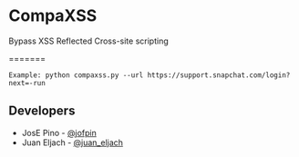 # CompaXSS

Bypass XSS Reflected Cross-site scripting

=======

```
Example: python compaxss.py --url https://support.snapchat.com/login?next=-run
```

## Developers

* JosE Pino - [@jofpin](https://twitter.com/jofpin)
* Juan Eljach - [@juan_eljach](https://twitter.com/juan_eljach)

